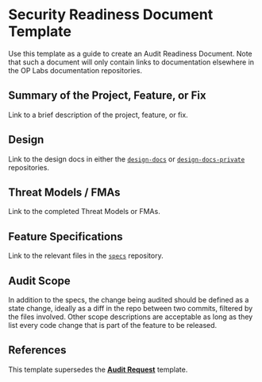 # Security Readiness Document Template

Use this template as a guide to create an Audit Readiness Document.
Note that such a document will only contain links to documentation elsewhere in the OP Labs documentation repositories.

## Summary of the Project, Feature, or Fix

Link to a brief description of the project, feature, or fix.

## Design

Link to the design docs in either the [`design-docs`](https://github.com/ethereum-optimism/design-docs) or [`design-docs-private`](https://github.com/ethereum-optimism/design-docs-private) repositories.

## Threat Models / FMAs

Link to the completed Threat Models or FMAs.

## Feature Specifications

Link to the relevant files in the [`specs`](https://github.com/ethereum-optimism/specs) repository.

## Audit Scope

In addition to the specs, the change being audited should be defined as a state change, ideally as a diff in the repo between two commits, filtered by the files involved.
Other scope descriptions are acceptable as long as they list every code change that is part of the feature to be released.

## References

This template supersedes the [**Audit Request**](https://www.notion.so/Audit-Request-1a8f153ee1628045b467c262fae21975) template.